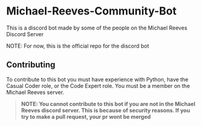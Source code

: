 # Michael-Reeves-Community-Bot

This is a discord bot made by some of the people on the Michael Reeves Discord Server

NOTE: For now, this is the official repo for the discord bot

## Contributing 
To contribute to this bot you must have experience with Python, have the Casual Coder role, or the Code Expert role. You must be a member on the Michael Reeves server.
> **NOTE: You cannot contribute to this bot if you are not in the Michael Reeves discord server. This is because of security reasons. If you try to make a pull request, your pr wont be merged**
